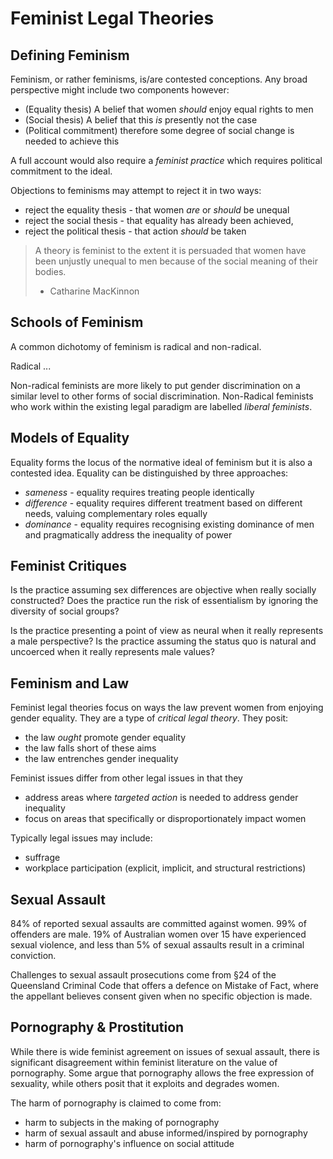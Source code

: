 # Feminist Legal Theories

## Defining Feminism

Feminism, or rather feminisms, is/are contested conceptions.  Any broad perspective might include two components however:

- (Equality thesis) A belief that women _should_ enjoy equal rights to men
- (Social thesis) A belief that this _is_ presently not the case 
- (Political commitment) therefore some degree of social change is needed to achieve this

A full account would also require a _feminist practice_ which requires political commitment to the ideal.

Objections to feminisms may attempt to reject it in two ways:

- reject the equality thesis - that women _are_ or _should_ be unequal
- reject the social thesis - that equality has already been achieved, 
- reject the political thesis - that action _should_ be taken

>  A theory is feminist to the extent it is persuaded that women have been unjustly unequal to men because of the social meaning of their  bodies.
>
>  - Catharine MacKinnon


## Schools of Feminism

A common dichotomy of feminism is radical and non-radical.  

Radical ...

Non-radical feminists are more likely to put gender discrimination on a similar level to other forms of social discrimination.  Non-Radical feminists who work within the existing legal paradigm are labelled _liberal feminists_.


## Models of Equality

Equality forms the locus of the normative ideal of feminism but it is also a contested idea.  Equality can be distinguished by three approaches: 

- _sameness_ - equality requires treating people identically
- _difference_ - equality requires different treatment based on different needs, valuing complementary roles equally
- _dominance_ - equality requires recognising existing dominance of men and pragmatically address the inequality of power

## Feminist Critiques

Is the practice assuming sex differences are objective when really socially constructed?  Does the practice run the risk of essentialism by ignoring the diversity of social groups?

Is the practice presenting a point of view as neural when it really represents a male perspective?  Is the practice assuming the status quo is natural and uncoerced when it really represents male values?

## Feminism and Law

Feminist legal theories focus on ways the law prevent women from enjoying gender equality.  They are a type of _critical legal theory_.  They posit: 

- the law _ought_ promote gender equality
- the law falls short of these aims
- the law entrenches gender inequality

Feminist issues differ from other legal issues in that they 

- address areas where _targeted action_ is needed to address gender inequality
- focus on areas that specifically or disproportionately impact women

Typically legal issues may include: 

- suffrage
- workplace participation (explicit, implicit, and structural restrictions)

## Sexual Assault

84% of reported sexual assaults are committed against women.  99% of offenders are male.  19% of Australian women over 15 have experienced sexual violence, and less than 5% of sexual assaults result in a criminal conviction.

Challenges to sexual assault prosecutions come from §24 of the Queensland Criminal Code that offers a defence on Mistake of Fact, where the appellant believes consent given when no specific objection is made.

## Pornography & Prostitution

While there is wide feminist agreement on issues of sexual assault, there is significant disagreement within feminist literature on the value of pornography.  Some argue that pornography allows the free expression of sexuality, while others posit that it exploits and degrades women.

The harm of pornography is claimed to come from:

- harm to subjects in the making of pornography
- harm of sexual assault and abuse informed/inspired by pornography
- harm of pornography's influence on social attitude

